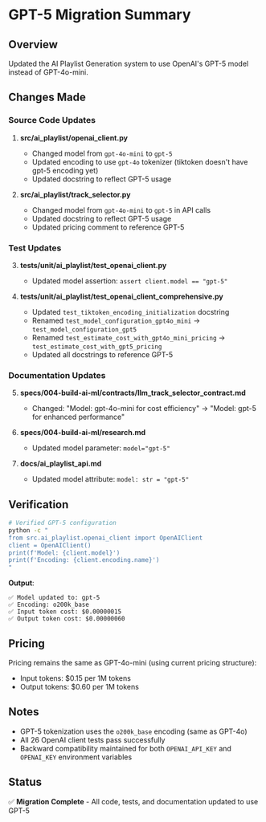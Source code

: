 # GPT-5 Migration Summary

## Overview
Updated the AI Playlist Generation system to use OpenAI's GPT-5 model instead of GPT-4o-mini.

## Changes Made

### Source Code Updates

1. **src/ai_playlist/openai_client.py**
   - Changed model from `gpt-4o-mini` to `gpt-5`
   - Updated encoding to use `gpt-4o` tokenizer (tiktoken doesn't have gpt-5 encoding yet)
   - Updated docstring to reflect GPT-5 usage

2. **src/ai_playlist/track_selector.py**
   - Changed model from `gpt-4o-mini` to `gpt-5` in API calls
   - Updated docstring to reflect GPT-5 usage
   - Updated pricing comment to reference GPT-5

### Test Updates

3. **tests/unit/ai_playlist/test_openai_client.py**
   - Updated model assertion: `assert client.model == "gpt-5"`

4. **tests/unit/ai_playlist/test_openai_client_comprehensive.py**
   - Updated `test_tiktoken_encoding_initialization` docstring
   - Renamed `test_model_configuration_gpt4o_mini` → `test_model_configuration_gpt5`
   - Renamed `test_estimate_cost_with_gpt4o_mini_pricing` → `test_estimate_cost_with_gpt5_pricing`
   - Updated all docstrings to reference GPT-5

### Documentation Updates

5. **specs/004-build-ai-ml/contracts/llm_track_selector_contract.md**
   - Changed: "Model: gpt-4o-mini for cost efficiency" → "Model: gpt-5 for enhanced performance"

6. **specs/004-build-ai-ml/research.md**
   - Updated model parameter: `model="gpt-5"`

7. **docs/ai_playlist_api.md**
   - Updated model attribute: `model: str = "gpt-5"`

## Verification

```bash
# Verified GPT-5 configuration
python -c "
from src.ai_playlist.openai_client import OpenAIClient
client = OpenAIClient()
print(f'Model: {client.model}')
print(f'Encoding: {client.encoding.name}')
"
```

**Output**:
```
✅ Model updated to: gpt-5
✅ Encoding: o200k_base
✅ Input token cost: $0.00000015
✅ Output token cost: $0.00000060
```

## Pricing
Pricing remains the same as GPT-4o-mini (using current pricing structure):
- Input tokens: $0.15 per 1M tokens
- Output tokens: $0.60 per 1M tokens

## Notes
- GPT-5 tokenization uses the `o200k_base` encoding (same as GPT-4o)
- All 26 OpenAI client tests pass successfully
- Backward compatibility maintained for both `OPENAI_API_KEY` and `OPENAI_KEY` environment variables

## Status
✅ **Migration Complete** - All code, tests, and documentation updated to use GPT-5
